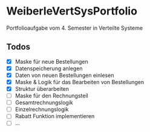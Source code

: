# WeiberleVertSysPortfolio
Portfolioaufgabe vom 4. Semester in Verteilte Systeme

## Todos
- [x] Maske für neue Bestellungen
- [x] Datenspeicherung anlegen
- [x] Daten von neuen Bestellungen einlesen
- [x] Maske & Logik für das Bearbeiten von Bestellungen
- [x] Struktur überarbeiten
- [ ] Maske für den Rechnungsteil
- [ ] Gesamtrechnungslogik
- [ ] Einzelrechnungslogik
- [ ] Rabatt Funktion implementieren
- [ ] ...
